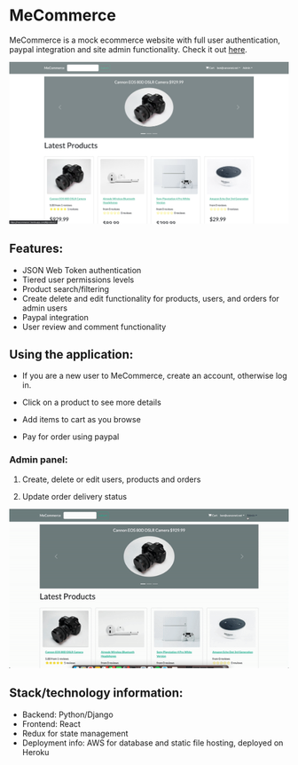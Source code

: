 **MeCommerce**
==============

MeCommerce is a mock ecommerce website with full user authentication, paypal integration and site admin functionality. Check it out [here](https://mecommerce2-f662679488b5.herokuapp.com/).

![alt text](https://github.com/bcvance/MeCommerce/blob/master/backend/base/readme_media/mecommerce_home.png)

Features:
---------

*   JSON Web Token authentication
*   Tiered user permissions levels
*   Product search/filtering
*   Create delete and edit functionality for products, users, and orders for admin users
*   Paypal integration
*   User review and comment functionality

Using the application:
----------------------

*   If you are a new user to MeCommerce, create an account, otherwise log in.
    
*   Click on a product to see more details
    
*   Add items to cart as you browse
    
*   Pay for order using paypal
    

### Admin panel:

1.  Create, delete or edit users, products and orders
    
2.  Update order delivery status
    
![alt text](https://github.com/bcvance/MeCommerce/blob/master/backend/base/readme_media/mecommerce_admin.gif)

Stack/technology information:
-----------------------------

*   Backend: Python/Django
*   Frontend: React
*   Redux for state management
*   Deployment info: AWS for database and static file hosting, deployed on Heroku
